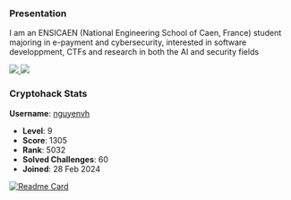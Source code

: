 ### Presentation

I am an ENSICAEN (National Engineering School of Caen, France) student majoring in e-payment and cybersecurity, interested in software developpment, CTFs and research in both the AI and security fields

<!---
- 👋 Hi, I’m @hocnguyen12
- 👀 I’m interested in ...
- 🌱 I’m currently learning ...
- 💞️ I’m looking to collaborate on ...
- 📫 How to reach me ...
- 😄 Pronouns: ...
- ⚡ Fun fact: ...
--->
<!---
hocnguyen12/hocnguyen12 is a ✨ special ✨ repository because its `README.md` (this file) appears on your GitHub profile.
You can click the Preview link to take a look at your changes.
--->

<a href="https://github.com/hocnguyen12">
  <img src="https://github-readme-stats.vercel.app/api?username=hocnguyen12&theme=apprentice" />
</a>
<a href="https://github.com/hocnguyen12">
  <img src="https://github-readme-stats.vercel.app/api/top-langs/?username=hocnguyen12&theme=apprentice&layout=compact" />
</a>

### Cryptohack Stats

**Username**: [nguyenvh](https://cryptohack.org/user/nguyenvh/)
- **Level**: 9
- **Score**: 1305
- **Rank**: 5032
- **Solved Challenges**: 60
- **Joined**: 28 Feb 2024

[![Readme Card](https://github-readme-stats.vercel.app/api/pin/?username=hocnguyen12&repo=cryptohack&theme=apprentice)](https://github.com/hocnguyen12/cryptohack)
